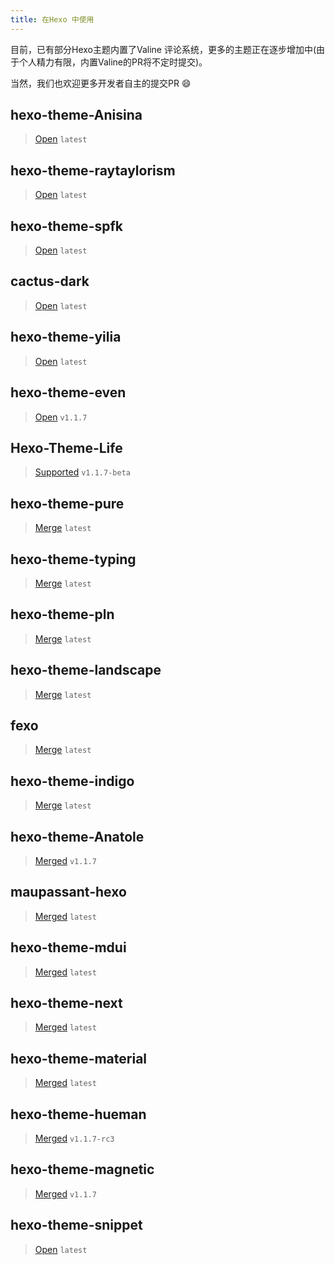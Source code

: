 ```yaml
---
title: 在Hexo 中使用
---
```

目前，已有部分Hexo主题内置了Valine 评论系统，更多的主题正在逐步增加中(由于个人精力有限，内置Valine的PR将不定时提交)。

当然，我们也欢迎更多开发者自主的提交PR 😄

## hexo-theme-Anisina
> [Open](https://github.com/Haojen/hexo-theme-Anisina/pull/94) `latest`

## hexo-theme-raytaylorism
> [Open](https://github.com/raytaylorlin/hexo-theme-raytaylorism/pull/115) `latest`

## hexo-theme-spfk
> [Open](https://github.com/luuman/hexo-theme-spfk/pull/77) `latest`

## cactus-dark
> [Open](https://github.com/probberechts/cactus-dark/pull/54) `latest`

## hexo-theme-yilia
> [Open](https://github.com/litten/hexo-theme-yilia/pull/646) `latest`

## hexo-theme-even
> [Open](https://github.com/ahonn/hexo-theme-even/pull/179) `v1.1.7`

## Hexo-Theme-Life  
> [Supported](https://github.com/WeicMa/Hexo-Theme-Life) `v1.1.7-beta`

## hexo-theme-pure
> [Merge](https://github.com/cofess/hexo-theme-pure/pull/49) `latest`

## hexo-theme-typing
> [Merge](https://github.com/geekplux/hexo-theme-typing/pull/19) `latest`

## hexo-theme-pln
> [Merge](https://github.com/gaoryrt/hexo-theme-pln/pull/26) `latest`

## hexo-theme-landscape
> [Merge](https://github.com/hexojs/hexo-theme-landscape/pull/98) `latest`

## fexo
> [Merge](https://github.com/forsigner/fexo/pull/102) `latest`

## hexo-theme-indigo
> [Merge](https://github.com/yscoder/hexo-theme-indigo/pull/337) `latest`

## hexo-theme-Anatole
> [Merged](https://github.com/Ben02/hexo-theme-Anatole/pull/25) `v1.1.7`

## maupassant-hexo
> [Merged](https://github.com/tufu9441/maupassant-hexo/pull/331) `latest`

## hexo-theme-mdui
> [Merged](https://github.com/Halyul/hexo-theme-mdui/pull/74) `latest`

## hexo-theme-next
> [Merged](https://github.com/iissnan/hexo-theme-next/pull/1983) `latest`

## hexo-theme-material
> [Merged](https://github.com/viosey/hexo-theme-material/pull/558) `latest`

## hexo-theme-hueman
> [Merged](https://github.com/ppoffice/hexo-theme-hueman/pull/186) `v1.1.7-rc3`

## hexo-theme-magnetic
> [Merged](https://github.com/klugjo/hexo-theme-magnetic/pull/14) `v1.1.7`

## hexo-theme-snippet
> [Open](https://github.com/shenliyang/hexo-theme-snippet) `latest`

